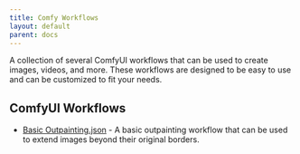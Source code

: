 ```yaml
---
title: Comfy Workflows
layout: default
parent: docs
---
```


A collection of several ComfyUI workflows that can be used to create images, videos, and more. These workflows are designed to be easy to use and can be customized to fit your needs.

## ComfyUI Workflows

- [Basic Outpainting.json](//github.com/content-and-code/promptingpixels/blob/main/docs/comfy_workflows/Basic%20Outpainting.json) - A basic outpainting workflow that can be used to extend images beyond their original borders.